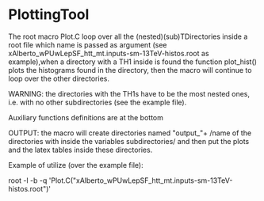 # PlottingTool

The root macro Plot.C loop over all the (nested)(sub)TDirectories inside a root file which name is passed as argument (see xAlberto_wPUwLepSF_htt_mt.inputs-sm-13TeV-histos.root as example),when a directory with a TH1 inside is found the function plot_hist() plots the histograms found in the directory, then the macro will continue to loop over the other directories.
                                                                                                                   
WARNING: the directories with the TH1s have to be the most nested ones, i.e. with no other subdirectories (see the example file).        
                                                                                                                  
Auxiliary functions definitions are at the bottom

OUTPUT: the macro will create directories named "output_"+ /name of the directories with inside the variables 
subdirectories/ and then put the plots and the latex tables inside these directories. 


Example of utilize (over the example file):

root -l -b -q 'Plot.C("xAlberto_wPUwLepSF_htt_mt.inputs-sm-13TeV-histos.root")'
